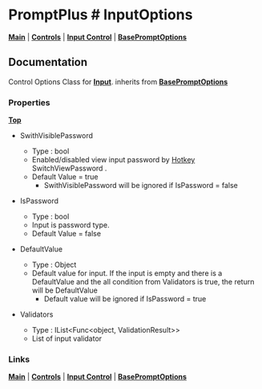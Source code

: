 # PromptPlus # InputOptions
[**Main**](index.md#help) | 
[**Controls**](index.md#apis) |
[**Input Control**](input) |
[**BasePromptOptions**](basepromptoptions) 

## Documentation
Control Options Class for [**Input**](input). inherits from [**BasePromptOptions**](basepromptoptions)

### Properties
[**Top**](#promptplus--inputoptions)

- SwithVisiblePassword
	- Type : bool
	- Enabled/disabled view input password by [Hotkey](index.md#hotkeys) SwitchViewPassword .
	- Default Value = true
        - SwithVisiblePassword will be ignored if IsPassword = false

- IsPassword   
	- Type : bool
	- Input is password type.
	- Default Value = false
	
- DefaultValue
  - Type : Object
  - Default value for input. If the input is empty and there is a DefaultValue and the all condition from Validators is true, the return will be DefaultValue
    - Default value will be ignored if IsPassword = true

- Validators
  - Type : IList<Func<object, ValidationResult>>
  - List of input validator


### Links
[**Main**](index.md#help) | 
[**Controls**](index.md#apis) |
[**Input Control**](input) |
[**BasePromptOptions**](basepromptoptions) 



